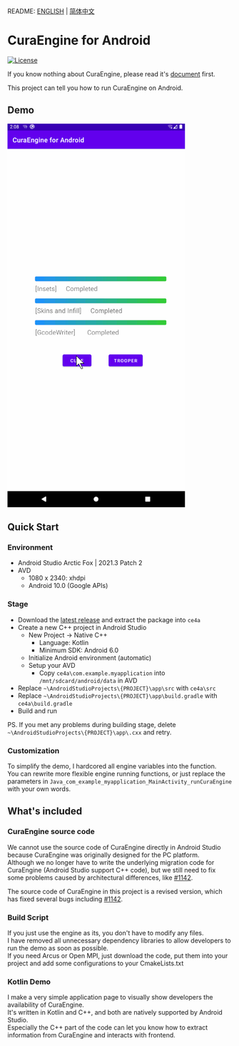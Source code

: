 README: [ENGLISH](https://github.com/alexwoo1900/curaengine4android/blob/main/README.md) | [简体中文](https://github.com/alexwoo1900/curaengine4android/blob/main/README_CN.md)

# CuraEngine for Android

[![License](https://img.shields.io/github/license/alexwoo1900/curaengine4android)](https://www.gnu.org/licenses/agpl-3.0)

If you know nothing about CuraEngine, please read it's [document](https://github.com/Ultimaker/CuraEngine) first.  

This project can tell you how to run CuraEngine on Android.


## Demo

![CuraEngine for Android](https://github.com/alexwoo1900/curaengine4android/blob/main/docs/assets/curaengine4android.gif)

## Quick Start

### Environment

- Android Studio Arctic Fox | 2021.3 Patch 2
- AVD
    - 1080 x 2340: xhdpi
    - Android 10.0 (Google APIs)

### Stage

- Download the [latest release](https://github.com/alexwoo1900/curaengine4android/archive/refs/heads/main.zip) and extract the package into `ce4a`
- Create a new C++ project in Android Studio
    - New Project -> Native C++
        - Language: Kotlin
        - Minimum SDK: Android 6.0
    - Initialize Android environment (automatic)
    - Setup your AVD
        - Copy `ce4a\com.example.myapplication` into `/mnt/sdcard/android/data` in AVD
- Replace `~\AndroidStudioProjects\{PROJECT}\app\src` with `ce4a\src`
- Replace `~\AndroidStudioProjects\{PROJECT}\app\build.gradle` with `ce4a\build.gradle`
- Build and run

PS.
If you met any problems during building stage, delete `~\AndroidStudioProjects\{PROJECT}\app\.cxx` and retry.


### Customization

To simplify the demo, I hardcored all engine variables into the function.  
You can rewrite more flexible engine running functions, or just replace the parameters in `Java_com_example_myapplication_MainActivity_runCuraEngine` with your own words.

## What's included

### CuraEngine source code

We cannot use the source code of CuraEngine directly in Android Studio because CuraEngine was originally designed for the PC platform.  
Although we no longer have to write the underlying migration code for CuraEngine (Android Studio support C++ code), but we still need to fix some problems caused by architectural differences, like [#1142](https://github.com/Ultimaker/CuraEngine/issues/1142).   

The source code of CuraEngine in this project is a revised version, which has fixed several bugs including [#1142](https://github.com/Ultimaker/CuraEngine/issues/1142).

### Build Script

If you just use the engine as its, you don't have to modify any files.  
I have removed all unnecessary dependency libraries to allow developers to run the demo as soon as possible.  
If you need Arcus or Open MPI, just download the code, put them into your project and add some configurations to your CmakeLists.txt

### Kotlin Demo

I make a very simple application page to visually show developers the availability of CuraEngine.  
It's written in Kotlin and C++, and both are natively supported by Android Studio.  
Especially the C++ part of the code can let you know how to extract information from CuraEngine and interacts with frontend.  
